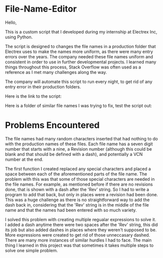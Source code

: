 # File-Name-Editor

Hello,

This is a custom script that I developed during my internship at Electrex Inc, using Python.

The script is designed to changes the file names in a production folder that Electrex uses to make the names more uniform, as there were many entry errors over the years. The company needed these file names uniform and consistent in order to use in further developmental projects. I learned many things throughout this process, Stack Overflow was often used as a reference as I met many challenges along the way.

The company will automate this script to run every night, to get rid of any entry error in their production folders.

Here is the link to the script:

Here is a folder of similar file names I was trying to fix, test the script out:

# Problems Encountered

The file names had many random characters inserted that had nothing to do with the production names of these files. Each file name has a seven digit number that starts with a nine, a Revision number (although this could be blank and that should be defined with a dash), and potentially a VCN number at the end. 

The first function I created replaced any special characters and placed a space between each of the aforementioned parts of the file name. The problem with this was that some of those special characters are needed in the file names. For example, as mentioned before if there are no revisions done, that is shown with a dash after the 'Rev' string. So I had to write a program to add that back, but only in places were a revision had been done. This was a huge challenge as there is no straightforward way to add the dash back in, considering that the 'Rev' string is in the middle of the file name and that the names had been entered with so much variety.

I solved this problem with creating multiple regualar expressions to solve it. I added a dash anytime there were two spaces after the 'Rev' string, this did its job but also added dashes in places where they weren't supposed to be. More expressions were created to get rid of those unneccasary dashed. There are many more instances of similar hurdles I had to face. The main thing I learned in this project was that sometimes it takes multiple steps to solve one simple problem.
